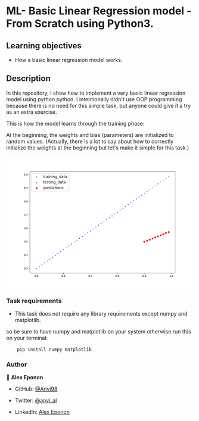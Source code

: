 # ML- Basic Linear Regression model - From Scratch using Python3.

## Learning objectives

- How a basic linear regression model works.


## Description

In this repository, I show how to implement a very basic linear regression model using python python. I intentionally didn't use OOP programming because there is no need for this simple task, but anyone could give it a try as an extra exercise.


This is how the model learns through the training phase:

At the beginning, the weights and bias (parameters) are initialized to random values. (Actually, there is a lot to say about how to correctly initialize the weights at the beginning but let's make it simple for this task.)

![screen](regression_learning.gif)


### Task requirements

- This task does not require any library requirements except numpy and matplotlib.

so be sure to have numpy and matplotlib on your system otherwise run this on your terminal:

```
    pip install numpy matplotlib
```


### Author

👤 **Alex Eponon**
​
- GitHub: [@Anvi98](https://github.com/Anvi98)

- Twitter: [@anvi_al](https://twitter.com/anvi_al)

- LinkedIn: [Alex Eponon](https://www.linkedin.com/in/anvi-alex-eponon/)

